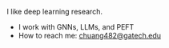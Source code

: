 I like deep learning research.
- I work with GNNs, LLMs, and PEFT
- How to reach me: chuang482@gatech.edu

<!---
ccalvinhhuang/ccalvinhhuang is a ✨ special ✨ repository because its `README.md` (this file) appears on your GitHub profile.
You can click the Preview link to take a look at your changes.
--->
